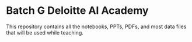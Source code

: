 # Batch G Deloitte AI Academy

This repository contains all the notebooks, PPTs, PDFs, and most data files that will be used while teaching.
